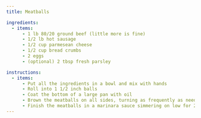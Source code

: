 ```yaml
---
title: Meatballs

ingredients:
  - items:
      - 1 lb 80/20 ground beef (little more is fine)
      - 1/2 lb hot sausage
      - 1/2 cup parmesean cheese
      - 1/2 cup bread crumbs
      - 2 eggs
      - (optional) 2 tbsp fresh parsley

instructions:
  - items:
      - Put all the ingredients in a bowl and mix with hands
      - Roll into 1 1/2 inch balls
      - Coat the bottom of a large pan with oil
      - Brown the meatballs on all sides, turning as frequently as needed
      - Finish the meatballs in a marinara sauce simmering on low for 20-30 minutes
---
```


<Recipe />
